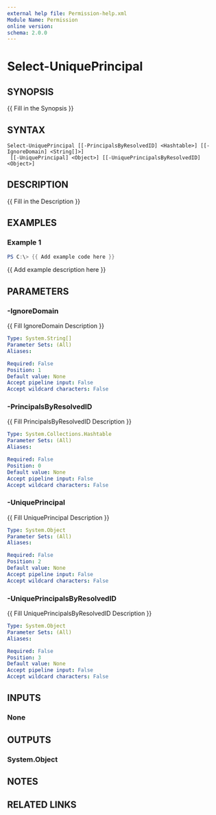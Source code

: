 ```yaml
---
external help file: Permission-help.xml
Module Name: Permission
online version:
schema: 2.0.0
---
```


# Select-UniquePrincipal

## SYNOPSIS
{{ Fill in the Synopsis }}

## SYNTAX

```
Select-UniquePrincipal [[-PrincipalsByResolvedID] <Hashtable>] [[-IgnoreDomain] <String[]>]
 [[-UniquePrincipal] <Object>] [[-UniquePrincipalsByResolvedID] <Object>]
```

## DESCRIPTION
{{ Fill in the Description }}

## EXAMPLES

### Example 1
```powershell
PS C:\> {{ Add example code here }}
```

{{ Add example description here }}

## PARAMETERS

### -IgnoreDomain
{{ Fill IgnoreDomain Description }}

```yaml
Type: System.String[]
Parameter Sets: (All)
Aliases:

Required: False
Position: 1
Default value: None
Accept pipeline input: False
Accept wildcard characters: False
```

### -PrincipalsByResolvedID
{{ Fill PrincipalsByResolvedID Description }}

```yaml
Type: System.Collections.Hashtable
Parameter Sets: (All)
Aliases:

Required: False
Position: 0
Default value: None
Accept pipeline input: False
Accept wildcard characters: False
```

### -UniquePrincipal
{{ Fill UniquePrincipal Description }}

```yaml
Type: System.Object
Parameter Sets: (All)
Aliases:

Required: False
Position: 2
Default value: None
Accept pipeline input: False
Accept wildcard characters: False
```

### -UniquePrincipalsByResolvedID
{{ Fill UniquePrincipalsByResolvedID Description }}

```yaml
Type: System.Object
Parameter Sets: (All)
Aliases:

Required: False
Position: 3
Default value: None
Accept pipeline input: False
Accept wildcard characters: False
```

## INPUTS

### None

## OUTPUTS

### System.Object
## NOTES

## RELATED LINKS
